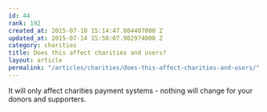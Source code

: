 ```yaml
---
id: 44
rank: 192
created_at: 2015-07-10 15:14:47.804407000 Z
updated_at: 2015-07-14 15:50:07.902974000 Z
category: charities
title: Does this affect charities and users?
layout: article
permalink: "/articles/charities/does-this-affect-charities-and-users/"
---
```

It will only affect charities payment systems - nothing will change for your donors and supporters.